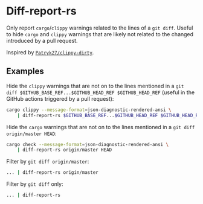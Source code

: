 # Diff-report-rs

Only report `cargo`/`clippy` warnings related to the lines of a `git diff`. Useful to hide `cargo` and `clippy` warnings that are likely not related to the changed introduced by a pull request.

Inspired by [`Patryk27/clippy-dirty`](https://github.com/Patryk27/clippy-dirty).

## Examples

Hide the `clippy` warnings that are not on to the lines mentioned in a `git diff $GITHUB_BASE_REF...$GITHUB_HEAD_REF $GITHUB_HEAD_REF` (useful in the GitHub actions triggered by a pull request):

```bash
cargo clippy --message-format=json-diagnostic-rendered-ansi \
    | diff-report-rs $GITHUB_BASE_REF...$GITHUB_HEAD_REF $GITHUB_HEAD_REF
```

Hide the `cargo` warnings that are not on to the lines mentioned in a `git diff origin/master HEAD`:

```bash
cargo check --message-format=json-diagnostic-rendered-ansi \
    | diff-report-rs origin/master HEAD
```

Filter by `git diff origin/master`:

```bash
... | diff-report-rs origin/master
```

Filter by `git diff` only:

```bash
... | diff-report-rs
```
